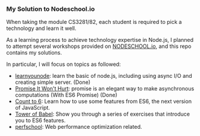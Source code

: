 ### My Solution to Nodeschool.io

When taking the module CS3281/82, each student is required to pick a technology and learn it well.

As a learning process to achieve technology expertise in Node.js, I planned to attempt several workshops provided on [NODESCHOOL.io](http://nodeschool.io/), and this repo contains my solutions.

In particular, I will focus on topics as followed:
* [learnyounode](https://github.com/workshopper/learnyounode): learn the basic of node.js, including using async I/O and creating simple server. (Done)
* [Promise It Won't Hurt](https://github.com/stevekane/promise-it-wont-hurt): promise is an elegant way to make asynchronous computations (With ES6 Promise) (Done)
* [Count to 6](https://github.com/domenic/count-to-6): Learn how to use some features from ES6, the next version of JavaScript.
* [Tower of Babel](https://github.com/yosuke-furukawa/tower-of-babel): Show you through a series of exercises that introduce you to ES6 features.
* [perfschool](https://github.com/bevacqua/perfschool): Web performance optimization related.

